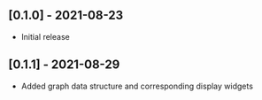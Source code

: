## [0.1.0] - 2021-08-23

- Initial release

## [0.1.1] - 2021-08-29

- Added graph data structure and corresponding display widgets

